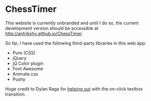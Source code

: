 ChessTimer
==========

This website is currently unbranded and until I do so, the current development version should be accessible at http://antrikshy.github.io/ChessTimer

So far, I have used the following third-party libraries in this web app:
* Pure (CSS)
* jQuery
* jQ Color plugin
* Font Awesome
* Animate.css
* Pushy

Huge credit to Dylan Raga for [helping out](https://www.reddit.com/r/web_design/comments/2rhifj/im_looking_for_an_elegant_slicklooking_way_cssjq/cnhlf6a) with the on-click textbox transition.
